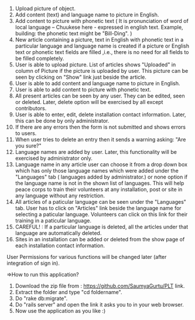 1. Upload picture of object.
2. Add content (text) and language name to picture in English.
3. Add content to picture with phonetic text ( It is pronunciation of word of local language – Chuukese here - expressed in english text. Example, building: the phonetic text might be "Bill-Ding". )
4. New article containing a picture, text in English with phonetic text in a particular language and language name is created if a picture or English text or phonetic text fields are filled ,i.e., there is no need for all fields to be filled completely.
5. User is able to upload picture. List of articles shows "Uploaded" in column of Picture if the picture is uploaded by user. This picture can be seen by clicking on "Show" link just beside the article.
6. User is able to add content and language name to picture in English.
7. User is able to add content to picture with phonetic text.
8. All present articles can be seen by any user. They can be edited, seen or deleted. Later, delete option will be exercised by all except contributors.
9. User is able to enter, edit, delete installation contact information. Later, this can be done by only administrator.
10. If there are any errors then the form is not submitted and shows errors to users.
11. When user tries to delete an entry then it sends a warning asking: "Are you sure?"
12. Language names are added by user. Later, this functionality will be exercised by administrator only.
13. Language name in any article user can choose it from a drop down box which has only those language names which were added under the "Languages" tab ( languages added by administrator.) or none option if the language name is not in the shown list of languages. This will help peace corps to train their volunteers at any installation, post or site in any language without any restriction.
14. All articles of a paticular language can be seen under the "Languages" tab. User has to click on "Articles" link beside the language name for selecting a paticular language. Volunteers can click on this link for their training in a paticular language.
15. CAREFUL! : If a particular language is deleted, all the articles under that language are automatically deleted.
15. Sites in an installation can be added or deleted from the show page of each installation contact information.


User Permissions for various functions will be changed later (after integration of sign in).

=>How to run this application?

1. Download the zip file from : https://github.com/SaumyaGurtu/PLT link.
2. Extract the folder and type "cd foldername".
3. Do "rake db:migrate".
4. Do "rails server" and open the link it asks you to in your web browser.
5. Now use the application as you like :)
